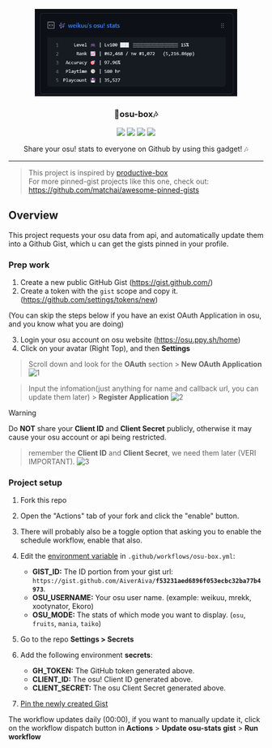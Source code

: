 <p align="center">
  <img width="400" src="https://raw.githubusercontent.com/AiverAiva/osu-box/main/example.png">
  <h3 align="center">📌osu-box🎶</h3>
  <p align="center">
   <img src="https://img.shields.io/badge/language-javascript-blue?style"/>
   <img src="https://img.shields.io/github/license/AiverAiva/osu-box"/>
   <img src="https://img.shields.io/github/stars/AiverAiva/osu-box"/>
   <img src="https://img.shields.io/github/forks/AiverAiva/osu-box"/>
  </p>
  <p align="center">Share your osu! stats to everyone on Github by using this gadget! 🎶</p>
</p>

---

> This project is inspired by [productive-box](https://github.com/maxam2017/productive-box)<br/>
> For more pinned-gist projects like this one, check out: https://github.com/matchai/awesome-pinned-gists

## Overview
This project requests your osu data from api, and automatically update them into a Github Gist, which u can get the gists pinned in your profile.

### Prep work

1. Create a new public GitHub Gist (https://gist.github.com/)
2. Create a token with the `gist` scope and copy it. (https://github.com/settings/tokens/new)

(You can skip the steps below if you have an exist OAuth Application in osu, and you know what you are doing)

3. Login your osu account on osu website (https://osu.ppy.sh/home)
4. Click on your avatar (Right Top), and then **Settings** 
> Scroll down and look for the **OAuth** section > **New OAuth Application** 
![1](https://github.com/AiverAiva/osu-box/assets/43096905/a8c12662-abfd-4867-a754-a8b6525e5fa7)

> Input the infomation(just anything for name and callback url, you can update them later) > **Register Application** 
![2](https://github.com/AiverAiva/osu-box/assets/43096905/1e9f2c2a-0ba9-4007-9b77-c055d1736473)

> [!WARNING]  
> Do **NOT** share your **Client ID** and **Client Secret** publicly, otherwise it may cause your osu account or api being restricted.

> remember the **Client ID** and **Client Secret**, we need them later (VERI IMPORTANT).
![3](https://github.com/AiverAiva/osu-box/assets/43096905/8533a382-66b8-4d93-95f9-e1ed897b8ec3)


### Project setup

1. Fork this repo
1. Open the "Actions" tab of your fork and click the "enable" button.
1. There will probably also be a toggle option that asking you to enable the schedule workflow, enable that also.
1. Edit the [environment variable](https://github.com/AiverAiva/osu-box/blob/main/.github/workflows/osu-box.yml#L30-L32) in `.github/workflows/osu-box.yml`:

   - **GIST_ID:** The ID portion from your gist url: `https://gist.github.com/AiverAiva/`**`f53231aed6896f053ecbc32ba77b4973`**.
   - **OSU_USERNAME:** Your osu user name. (example: weikuu, mrekk, xootynator, Ekoro)
   - **OSU_MODE:** The stats of which mode you want to display. (`osu`, `fruits`, `mania`, `taiko`)

1. Go to the repo **Settings > Secrets**
1. Add the following environment **secrets**:
   - **GH_TOKEN:** The GitHub token generated above.
   - **CLIENT_ID:** The osu! Client ID generated above.
   - **CLIENT_SECRET:** The osu Client Secret generated above.

1. [Pin the newly created Gist](https://help.github.com/en/github/setting-up-and-managing-your-github-profile/pinning-items-to-your-profile)

The workflow updates daily (00:00), if you want to manually update it, click on the workflow dispatch button in **Actions** > **Update osu-stats gist** > **Run workflow**
